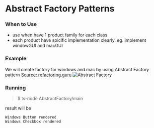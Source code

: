 # Abstract Factory Patterns

### When to Use

- use when have 1 product family for each class
- each product have spicific implementation clearly. eg. implement windowGUI and macGUI

### Example

We will create factory for windows and mac by using Abstract Factory pattern [Source: refactoring.guru](https://refactoring.guru/design-patterns/abstract-factory")
![Abstract Factory](https://refactoring.guru/images/patterns/diagrams/abstract-factory/example.png "Abstract Factory")

### Running

> $ ts-node AbstractFactory/main

result will be

```
Windows Button rendered
Windows Checkbox rendered
```
